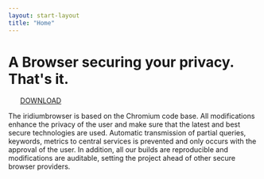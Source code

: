 ```yaml
---
layout: start-layout
title: "Home"
---
```


A Browser securing your privacy. That's it.
================================  
      
<ul class="actions">
<a href="download.html" class="button download">DOWNLOAD</a>
</ul>
     
The iridiumbrowser is based on the Chromium code base. All modifications enhance the privacy of the user and make sure that the latest and best secure technologies are used.
Automatic transmission of partial queries, keywords, metrics to central services is prevented and only occurs with the approval of the user. In addition, all our builds are reproducible and modifications are auditable, setting the project ahead of other secure browser providers.
